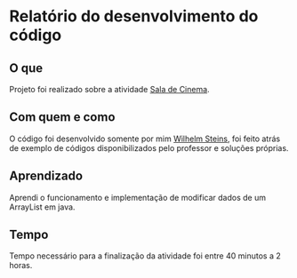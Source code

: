 # Relatório do desenvolvimento do código

## O que
Projeto foi realizado sobre a atividade [Sala de Cinema](https://github.com/qxcodepoo/arcade/blob/master/base/010/Readme.md).
<br />

## Com quem e como
O código foi desenvolvido somente por mim [Wilhelm Steins](https://github.com/wilhelmSt), foi feito atrás de exemplo de códigos disponibilizados pelo professor e soluções próprias.
<br />

## Aprendizado
Aprendi o funcionamento e implementação de modificar dados de um ArrayList em java.
<br />

## Tempo
Tempo necessário para a finalização da atividade foi entre 40 minutos a 2 horas.
